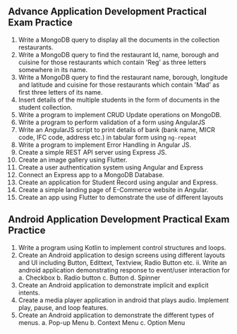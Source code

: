 ## Advance Application Development Practical Exam Practice

1. Write a MongoDB query to display all the documents in the collection restaurants.
2. Write a MongoDB query to find the restaurant Id, name, borough and cuisine for those restaurants which contain 'Reg' as three letters somewhere in its name.
3. Write a MongoDB query to find the restaurant name, borough, longitude and latitude and cuisine for those restaurants which contain 'Mad' as first three letters of its name.
4. Insert details of the multiple students in the form of documents in the student collection.
5. Write a program to implement CRUD Update operations on MongoDB.
6. Write a program to perform validation of a form using AngularJS
7. Write an AngularJS script to print details of bank (bank name, MICR code, IFC code, address etc.) in tabular form using `ng-repeat`
8. Write a program to implement Error Handling in Angular JS.
9. Create a simple REST API server using Express JS.
10. Create an image gallery using Flutter.
11. Create a user authentication system using Angular and Express
12. Connect an Express app to a MongoDB Database.
13. Create an application for Student Record using angular and Express.
14. Create a simple landing page of E-Commerce website in Angular.
15. Create an app using Flutter to demonstrate the use of different layouts

## Android Application Development Practical Exam Practice

1. Write a program using Kotlin to implement control structures and loops.
2. Create an Android application to design screens using different layouts and UI including Button, Edittext, Textview, Radio Button etc.
    ii. Write an android application demonstrating response to event/user interaction for
        a. Checkbox
        b. Radio button
        c. Button
        d. Spinner
3. Create an Android application to demonstrate implicit and explicit intents.
4. Create a media player application in android that plays audio. Implement play, pause, and loop features.
5. Create an Android application to demonstrate the different types of menus.
    a. Pop-up Menu
    b. Context Menu
    c. Option Menu